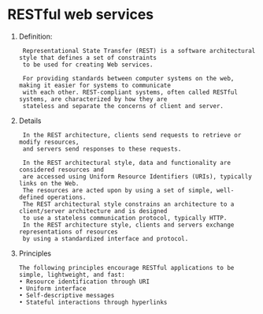 # RESTful web services 

1. Definition: 

        Representational State Transfer (REST) is a software architectural style that defines a set of constraints 
        to be used for creating Web services.

        For providing standards between computer systems on the web, making it easier for systems to communicate 
        with each other. REST-compliant systems, often called RESTful systems, are characterized by how they are 
        stateless and separate the concerns of client and server. 
         
2. Details

        In the REST architecture, clients send requests to retrieve or modify resources, 
        and servers send responses to these requests.
         
        In the REST architectural style, data and functionality are considered resources and 
        are accessed using Uniform Resource Identifiers (URIs), typically links on the Web. 
        The resources are acted upon by using a set of simple, well-defined operations. 
        The REST architectural style constrains an architecture to a client/server architecture and is designed 
        to use a stateless communication protocol, typically HTTP. 
        In the REST architecture style, clients and servers exchange representations of resources 
        by using a standardized interface and protocol.

 3. Principles

        The following principles encourage RESTful applications to be simple, lightweight, and fast:
        • Resource identification through URI 
        • Uniform interface 
        • Self-descriptive messages 
        • Stateful interactions through hyperlinks 

